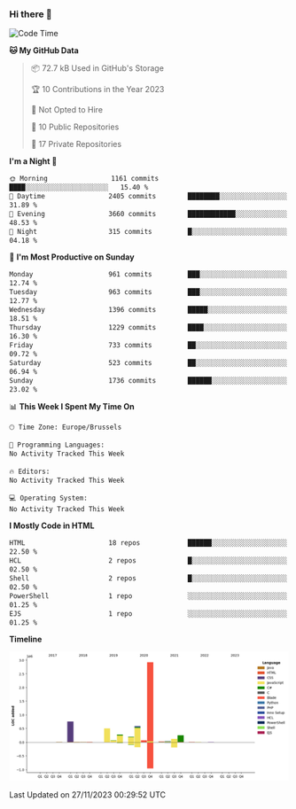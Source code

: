 ### Hi there 👋

<!--START_SECTION:waka-->
![Code Time](http://img.shields.io/badge/Code%20Time-1%2C222%20hrs%2056%20mins-blue)

**🐱 My GitHub Data** 

> 📦 72.7 kB Used in GitHub's Storage 
 > 
> 🏆 10 Contributions in the Year 2023
 > 
> 🚫 Not Opted to Hire
 > 
> 📜 10 Public Repositories 
 > 
> 🔑 17 Private Repositories 
 > 
**I'm a Night 🦉** 

```text
🌞 Morning                1161 commits        ████░░░░░░░░░░░░░░░░░░░░░   15.40 % 
🌆 Daytime                2405 commits        ████████░░░░░░░░░░░░░░░░░   31.89 % 
🌃 Evening                3660 commits        ████████████░░░░░░░░░░░░░   48.53 % 
🌙 Night                  315 commits         █░░░░░░░░░░░░░░░░░░░░░░░░   04.18 % 
```
📅 **I'm Most Productive on Sunday** 

```text
Monday                   961 commits         ███░░░░░░░░░░░░░░░░░░░░░░   12.74 % 
Tuesday                  963 commits         ███░░░░░░░░░░░░░░░░░░░░░░   12.77 % 
Wednesday                1396 commits        █████░░░░░░░░░░░░░░░░░░░░   18.51 % 
Thursday                 1229 commits        ████░░░░░░░░░░░░░░░░░░░░░   16.30 % 
Friday                   733 commits         ██░░░░░░░░░░░░░░░░░░░░░░░   09.72 % 
Saturday                 523 commits         ██░░░░░░░░░░░░░░░░░░░░░░░   06.94 % 
Sunday                   1736 commits        ██████░░░░░░░░░░░░░░░░░░░   23.02 % 
```


📊 **This Week I Spent My Time On** 

```text
🕑︎ Time Zone: Europe/Brussels

💬 Programming Languages: 
No Activity Tracked This Week

🔥 Editors: 
No Activity Tracked This Week

💻 Operating System: 
No Activity Tracked This Week
```

**I Mostly Code in HTML** 

```text
HTML                     18 repos            ██████░░░░░░░░░░░░░░░░░░░   22.50 % 
HCL                      2 repos             █░░░░░░░░░░░░░░░░░░░░░░░░   02.50 % 
Shell                    2 repos             █░░░░░░░░░░░░░░░░░░░░░░░░   02.50 % 
PowerShell               1 repo              ░░░░░░░░░░░░░░░░░░░░░░░░░   01.25 % 
EJS                      1 repo              ░░░░░░░░░░░░░░░░░░░░░░░░░   01.25 % 
```



**Timeline**

![Lines of Code chart](https://raw.githubusercontent.com/guillaumedeplancke/guillaumedeplancke/main/assets/bar_graph.png)


 Last Updated on 27/11/2023 00:29:52 UTC
<!--END_SECTION:waka-->
